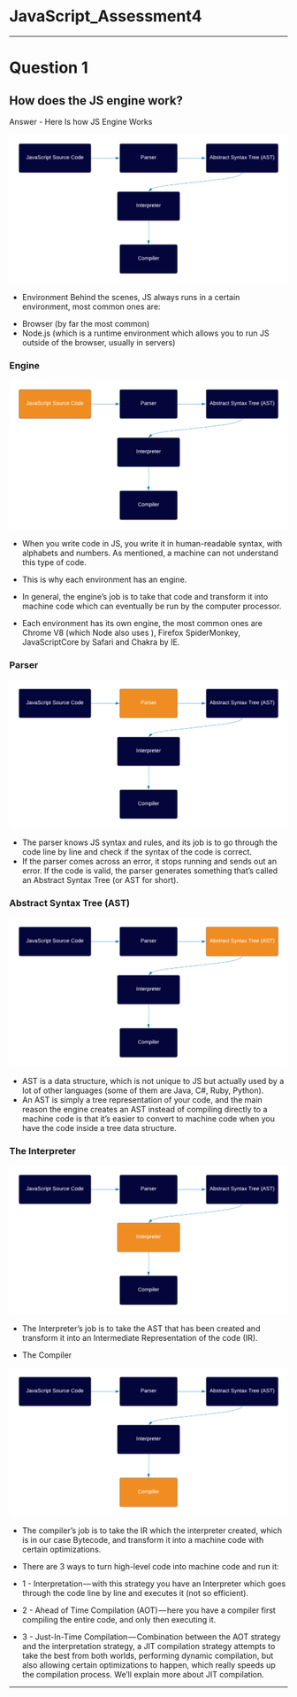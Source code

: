 # JavaScript_Assessment4
---------------------------------------
# Question 1
## How does the JS engine work?
Answer - Here Is how JS Engine Works

![Alt text](assets/image2.png)

* Environment
Behind the scenes, JS always runs in a certain environment, most common ones are:

- Browser (by far the most common)
- Node.js (which is a runtime environment which allows you to run JS outside of the browser, usually in servers)

### Engine

![Alt text](assets/image8.png)

- When you write code in JS, you write it in human-readable syntax, with alphabets and numbers. As  mentioned, a machine can not understand this type of code.

- This is why each environment has an engine.

- In general, the engine’s job is to take that code and transform it into machine code which can eventually be run by the computer processor.

- Each environment has its own engine, the most common ones are Chrome V8  (which Node also uses ), Firefox SpiderMonkey, JavaScriptCore by Safari and Chakra by IE.

### Parser

![Alt text](assets/image4.png)

- The parser knows JS syntax and rules, and its job is to go through the code line by line and check if the syntax of the code is correct.
- If the parser comes across an error, it stops running and sends out an error. If the code is valid, the parser generates something that’s called an Abstract Syntax Tree (or AST for short).

### Abstract Syntax Tree (AST)

![Alt text](assets/image7.webp)

- AST is a data structure, which is not unique to JS but actually used by a lot of other languages (some of them are Java, C#, Ruby, Python).
- An AST is simply a tree representation of your code, and the main reason the engine creates an AST instead of compiling directly to a machine code is that it’s easier to convert to machine code when you have the code inside a tree data structure.

### The Interpreter

![Alt text](assets/image1.webp)

- The Interpreter’s job is to take the AST that has been created and transform it into an Intermediate Representation of the code (IR).

* The Compiler

![Alt text](assets/image3.png)

- The compiler’s job is to take the IR which the interpreter created, which is in our case Bytecode, and transform it into a machine code with certain optimizations.
* There are 3 ways to turn high-level code into machine code and run it:

* 1 - Interpretation — with this strategy you have an Interpreter which goes through the code line by line and executes it (not so efficient).
* 2 - Ahead of Time Compilation (AOT) — here you have a compiler first compiling the entire code, and only then executing it.
* 3 - Just-In-Time Compilation — Combination between the AOT strategy and the interpretation strategy, a JIT compilation strategy attempts to take the best from both worlds, performing dynamic compilation, but also allowing certain optimizations to happen, which really speeds up the compilation process. We’ll explain more about JIT compilation.


---------------------------------------      
